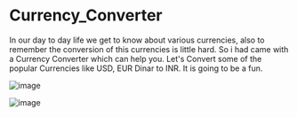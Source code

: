 # Currency_Converter
In our day to day life we get to know about various currencies, also to remember the conversion of this currencies is little hard. So i had came with a Currency Converter which can help you. Let's Convert some of the popular Currencies like USD, EUR Dinar to INR. It is going to be a fun.

![image](https://user-images.githubusercontent.com/126411621/230651392-96aa4518-ea6a-4ee1-bf2d-3ee2168ea675.png)

![image](https://user-images.githubusercontent.com/126411621/230651518-e0bec8c2-870d-4b99-bc45-845019d32f9c.png)
